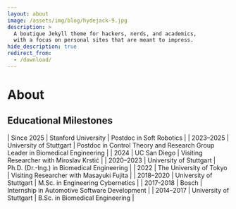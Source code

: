 ```yaml
---
layout: about
image: /assets/img/blog/hydejack-9.jpg
description: >
  A boutique Jekyll theme for hackers, nerds, and academics,
  with a focus on personal sites that are meant to impress.
hide_description: true
redirect_from:
  - /download/
---
```


# About

<!--author-->

<!-- (PS: This website is still under construction.) -->

## Educational Milestones

<!-- | Date        | University              | Position                                          |
|-------------|--------------------------------------|-------------------------------------------------------------| -->
| Since 2025  | Stanford University                  | Postdoc in Soft Robotics                                    |
| 2023–2025   | University of Stuttgart              | Postdoc in Control Theory and Research Group Leader in Biomedical Engineering |
| 2024        | UC San Diego                         | Visiting Researcher with Miroslav Krstić                    |
| 2020–2023   | University of Stuttgart              | Ph.D. (Dr.-Ing.) in Biomedical Engineering                  |
| 2022        | The University of Tokyo              | Visiting Researcher with Masayuki Fujita                   |
| 2018–2020   | University of Stuttgart              | M.Sc. in Engineering Cybernetics                            |
| 2017-2018   | Bosch                                | Internship in Automotive Software Development               |
| 2014–2017   | University of Stuttgart              | B.Sc. in Biomedical Engineering                             |


<!-- - since 04/2025: Postdoc at Stanford University (soft robotics)
- 05/2023-02/2025: Postdoc and research group leader at the University of Stuttgart (control of population dynamics)
- 04/2023: PhD (Dr.-Ing.) at the University of Stuttgart, *summa cum laude*, (intraoperative tissue differentiation)
- 05/2020: Master of Science *Engineering Cybernetics* at the University of Stuttgart (specializing in robotics, advanced control) -->


[jekyll]: https://jekyllrb.com

[blog]: /
[portfolio]: https://hydejack.com/examples/
[resume]: https://hydejack.com/resume/
[download]: https://hydejack.com/download/
[welcome]: https://hydejack.com/
[forms]: https://hydejack.com/forms-by-example/

[features]: #features
[news]: #build-an-audience
[syntax]: #syntax-highlighting
[latex]: #beautiful-math
<!-- [dark]: https://hydejack.com/blog/hydejack/2018-09-01-introducing-dark-mode/ -->
[search]: https://hydejack.com/#_search-input
[grid]: https://hydejack.com/blog/hydejack/

[lic]: LICENSE.md
[pro]: licenses/PRO.md
[docs]: docs/README.md
[ofln]: docs/advanced.md#enabling-offline-support
[math]: docs/writing.md#adding-math

[kit]: https://github.com/hydecorp/hydejack-starter-kit/releases
[src]: https://github.com/hydecorp/hydejack
[gem]: https://rubygems.org/gems/jekyll-theme-hydejack
[buy]: https://gum.co/nuOluY

[gpss]: https://developers.google.com/speed/pagespeed/insights/?url=https%3A%2F%2Fhydejack.com%2Fdocs%2F
[rouge]: http://rouge.jneen.net
[katex]: https://khan.github.io/KaTeX/
[mathjax]: https://www.mathjax.org/
